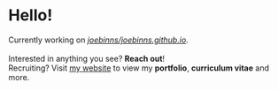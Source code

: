 # Hello!
Currently working on [*joebinns/joebinns.github.io*](https://github.com/joebinns/joebinns.github.io).<br/>
<br/>
Interested in anything you see? **Reach out**!<br/>
Recruiting? Visit [my website](https://joebinns.com/) to view my **portfolio**, **curriculum vitae** and more.
